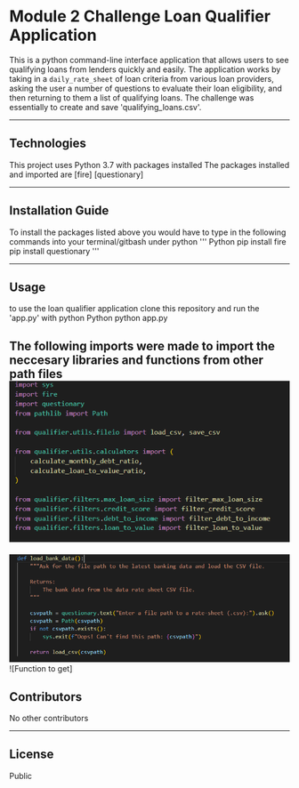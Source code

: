 # Module 2 Challenge Loan Qualifier Application

This is a python command-line interface application that allows users to see qualifying loans from lenders quickly and easily. The application works by taking in a `daily_rate_sheet` of loan criteria from various loan providers, asking the user a number of questions to evaluate their loan eligibility, and then returning to them a list of qualifying loans. The challenge was essentially to create and save 'qualifying_loans.csv'.


--- 

## Technologies

This project uses Python 3.7 with packages installed
The packages installed and imported are 
[fire]
[questionary]

---

## Installation Guide

To install the packages listed above you would have to type in the following commands into your terminal/gitbash under python
''' Python
    pip install fire
    pip install questionary
'''

---

## Usage

to use the loan qualifier application clone this repository and run the 'app.py' with python
Python 
python app.py

The following imports were made to import the neccesary libraries and functions from other path files
![Imports for app.py](https://github.com/reiccv/Module_2_challenge/blob/main/images_for_readme/imports2.PNG)
---
![Function to load bank data](https://github.com/reiccv/Module_2_challenge/blob/main/images_for_readme/def_loadbank.PNG)
![Function to get]
## Contributors

No other contributors

---

## License

Public

